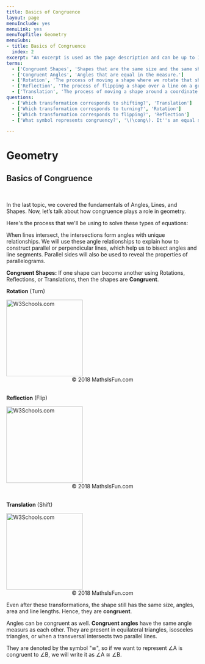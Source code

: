 ```yaml
---
title: Basics of Congruence
layout: page
menuInclude: yes
menuLink: yes
menuTopTitle: Geometry
menuSubs:
- title: Basics of Congruence
  index: 2
excerpt: "An excerpt is used as the page description and can be up to 160 characters long..."
terms:
  - ['Congruent Shapes', 'Shapes that are the same size and the same shape are congruent.']
  - ['Congruent Angles', 'Angles that are equal in the measure.']
  - ['Rotation', 'The process of moving a shape where we rotate that shape a certain number of degrees.']
  - ['Reflection', 'The process of flipping a shape over a line on a graph']
  - ['Translation', 'The process of moving a shape around a coordinate plane']
questions:
  - ['Which transformation corresponds to shifting?', 'Translation']
  - ['Which transformation corresponds to turning?', 'Rotation']
  - ['Which transformation corresponds to flipping?', 'Reflection']
  - ['What symbol represents congruency?', '\(\cong\). It''s an equal sign with a tilde above it.']

---
```


<h1>Geometry</h1>

<h2>Basics of Congruence</h2><br>

In the last topic, we covered the fundamentals of Angles, Lines, and Shapes. Now, let’s talk about how congruence plays a role in geometry.

Here's the process that we'll be using to solve these types of equations:

When lines intersect, the intersections form angles with unique relationships. We will use these angle relationships to explain how to construct parallel or perpendicular lines, which help us to bisect angles and line segments. Parallel sides will also be used to reveal the properties of parallelograms.

<b>Congruent Shapes:</b> If one shape can become another using Rotations, Reflections, or Translations, then the shapes are <b>Congruent</b>.

<b>Rotation</b> (Turn)

<img src="https://www.mathsisfun.com/geometry/images/rotation-2d.svg" alt="W3Schools.com" style="float:middle;width:200px;height:200px">

<center>&copy; 2018 MathsIsFun.com</center>

<br>

<b>Reflection</b> (Flip)

<img src="https://www.mathsisfun.com/geometry/images/reflect-graph.svg" alt="W3Schools.com" style="float:middle;width:200px;height:200px">

<center>&copy; 2018 MathsIsFun.com</center>

<br>

<b>Translation</b> (Shift)

<img src="https://www.mathsisfun.com/geometry/images/translation.svg" alt="W3Schools.com" style="float:middle;width:200px;height:200px">

<center>&copy; 2018 MathsIsFun.com</center>

Even after these transformations, the shape still has the same size, angles, area and line lengths. Hence, they are <b>congruent</b>.

Angles can be congruent as well. <b>Congruent angles</b> have the same angle measurs as each other. They are present in equilateral triangles, isosceles triangles, or when a transversal intersects two parallel lines.

They are denoted by the symbol "≅", so if we want to represent ∠A is congruent to ∠B, we will write it as ∠A ≅ ∠B.